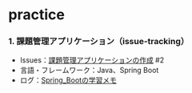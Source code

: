 # practice

### 1. 課題管理アプリケーション（issue-tracking）
- Issues：[課題管理アプリケーションの作成](https://github.com/t-uejo/practice/issues/2) #2<br>
- 言語・フレームワーク：Java、Spring Boot<br>
- ログ：[Spring_Bootの学習メモ](https://scrapbox.io/taikiuejo/Spring_Bootの学習メモ)

